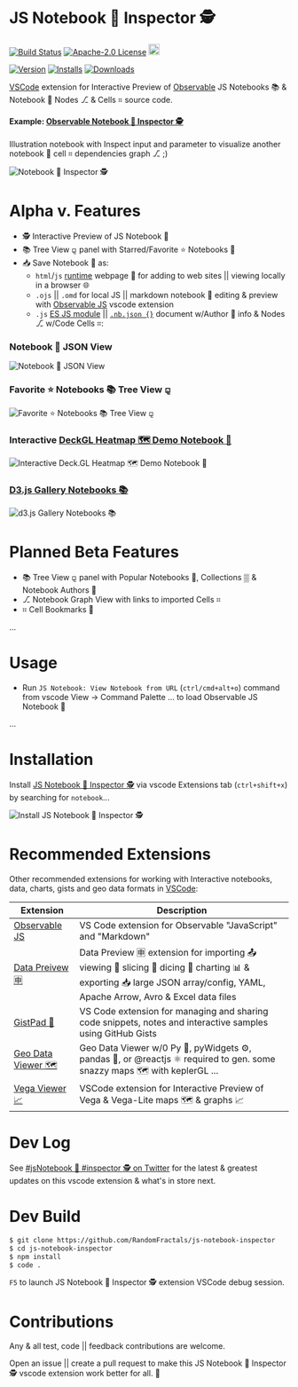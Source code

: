 # JS Notebook 📓 Inspector 🕵️

[![Build Status](https://travis-ci.org/HoangNguyen17193/vscode-simple-rest-client.svg?branch=master)](https://travis-ci.com/RandomFractals/js-notebook-inspector)
[![Apache-2.0 License](https://img.shields.io/badge/license-Apache2-orange.svg?color=green)](http://opensource.org/licenses/Apache-2.0)
<a href='https://ko-fi.com/dataPixy' target='_blank' title='support: https://ko-fi.com/dataPixy'>
  <img height='24' style='border:0px;height:20px;' src='https://az743702.vo.msecnd.net/cdn/kofi3.png?v=2' alt='https://ko-fi.com/dataPixy' /></a>

[![Version](https://vsmarketplacebadge.apphb.com/version/RandomFractalsInc.js-notebook-inspector.svg?color=orange&style=?style=for-the-badge&logo=visual-studio-code)](https://marketplace.visualstudio.com/items?itemName=RandomFractalsInc.js-notebook-inspector)
[![Installs](https://vsmarketplacebadge.apphb.com/installs/RandomFractalsInc.js-notebook-inspector.svg?color=orange)](https://marketplace.visualstudio.com/items?itemName=RandomFractalsInc.js-notebook-inspector)
[![Downloads](https://vsmarketplacebadge.apphb.com/downloads/RandomFractalsInc.js-notebook-inspector.svg?color=orange)](https://marketplace.visualstudio.com/items?itemName=RandomFractalsInc.js-notebook-inspector)

[VSCode](https://code.visualstudio.com/) extension for Interactive Preview of [Observable](https://observablehq.com/explore) JS Notebooks 📚 & Notebook 📓 Nodes ⎇ & Cells ⌗ source code.

#### Example: [Observable Notebook 📓 Inspector 🕵️](https://observablehq.com/@randomfractals/notebook-info)

Illustration notebook with Inspect input and parameter to visualize another notebook 📓 cell ⌗ dependencies graph ⎇ ;)

![Notebook 📓 Inspector 🕵️](https://github.com/RandomFractals/js-notebook-inspector/blob/master/images/js-notebook-inspector.png?raw=true 
 "JS Notebook 📓 Inspector 🕵️")

# Alpha v. Features

- 🕵️ Interactive Preview of JS Notebook 📓
- 📚 Tree View ⚼ panel with Starred/Favorite ⭐ Notebooks 📓
- 📥 Save Notebook 📓 as:
  * `html`/`js` [runtime](https://github.com/observablehq/runtime) webpage 📰 for adding to web sites || viewing locally in a browser 🌐
  * `.ojs` || `.omd` for local JS || markdown notebook 📓 editing & preview with [Observable JS](https://marketplace.visualstudio.com/items?itemName=GordonSmith.observable-js) vscode extension
  * `.js` [ES JS module](https://hacks.mozilla.org/2018/03/es-modules-a-cartoon-deep-dive/) || [`.nb.json {}`](https://github.com/RandomFractals/js-notebook-inspector/blob/master/notebooks/intro/hello-world.nb.json) document w/Author 👨 info & Nodes ⎇ w/Code Cells ⌗:

### Notebook 📓 JSON View

![Notebook 📓 JSON View](https://github.com/RandomFractals/js-notebook-inspector/blob/master/images/js-notebook-json.png?raw=true 
 "Notebook 📓 JSON View")

### Favorite ⭐ Notebooks 📚 Tree View ⚼

![Favorite ⭐ Notebooks 📚 Tree View ⚼](https://github.com/RandomFractals/js-notebook-inspector/blob/master/images/js-notebook-favorite-tree-view.png?raw=true 
 "Notebook 📓 JSON View")

### Interactive [DeckGL Heatmap 🗺️ Demo Notebook 📓](https://github.com/RandomFractals/js-notebook-inspector/tree/master/notebooks/deck.gl)

![Interactive Deck.GL Heatmap 🗺️ Demo Notebook 📓](https://github.com/RandomFractals/js-notebook-inspector/blob/master/images/js-notebook-deckgl-heatmap.png?raw=true 
 "Interactive Deck.GL Heatmap 🗺️ Demo Notebook 📓 View")

### [D3.js Gallery Notebooks 📚](https://github.com/RandomFractals/js-notebook-inspector/tree/master/notebooks/d3)

![d3.js Gallery Notebooks 📚](https://github.com/RandomFractals/js-notebook-inspector/blob/master/images/js-notebook-d3-gallery.png?raw=true 
 "d3.js Gallery Notebooks 📚")

# Planned Beta Features

- 📚 Tree View ⚼ panel with Popular Notebooks 📓, Collections ▒ & Notebook Authors 👨
- ⎇ Notebook Graph View with links to imported Cells ⌗
- ⌗ Cell Bookmarks 🔖

...

# Usage

- Run `JS Notebook: View Notebook from URL` (`ctrl/cmd+alt+o`) command from vscode View -> Command Palette ... to load Observable JS Notebook 📓

...

# Installation

Install [JS Notebook 📓 Inspector 🕵️](https://marketplace.visualstudio.com/items?itemName=RandomFractalsInc.js-notebook-inspector) via vscode Extensions tab (`ctrl+shift+x`) by searching for `notebook`...

![Install JS Notebook 📓 Inspector 🕵️](https://github.com/RandomFractals/js-notebook-inspector/blob/master/images/js-notebook-inspector-info.png?raw=true 
 "Install JS Notebook 📓 Inspector 🕵️")

# Recommended Extensions

Other recommended extensions for working with Interactive notebooks, data, charts, gists and geo data formats in [VSCode](https://code.visualstudio.com/):

| Extension | Description |
| --- | --- |
| [Observable JS](https://marketplace.visualstudio.com/items?itemName=GordonSmith.observable-js)| VS Code extension for Observable "JavaScript" and "Markdown" |
| [Data Preivew 🈸](https://marketplace.visualstudio.com/items?itemName=RandomFractalsInc.vscode-data-preview) | Data Preview 🈸 extension for importing 📤 viewing 🔎 slicing 🔪 dicing 🎲 charting 📊 & exporting 📥 large JSON array/config, YAML, Apache Arrow, Avro & Excel data files |
| [GistPad 📘](https://marketplace.visualstudio.com/items?itemName=vsls-contrib.gistfs) | VS Code extension for managing and sharing code snippets, notes and interactive samples using GitHub Gists |
| [Geo Data Viewer 🗺️](https://marketplace.visualstudio.com/items?itemName=RandomFractalsInc.geo-data-viewer) | Geo Data Viewer w/0 Py 🐍, pyWidgets ⚙️, pandas 🐼, or @reactjs ⚛️ required to gen. some snazzy maps 🗺️ with keplerGL ... |
| [Vega Viewer 📈](https://marketplace.visualstudio.com/items?itemName=RandomFractalsInc.vscode-vega-viewer) | VSCode extension for Interactive Preview of Vega & Vega-Lite maps 🗺️ & graphs 📈 |

# Dev Log

See [#jsNotebook 📓 #inspector 🕵️ on Twitter](https://twitter.com/search?q=%23jsNotebook%20%23inspector&src=typed_query&f=live) for the latest & greatest updates on this vscode extension & what's in store next.

# Dev Build

```bash
$ git clone https://github.com/RandomFractals/js-notebook-inspector
$ cd js-notebook-inspector
$ npm install
$ code .
```
`F5` to launch JS Notebook 📓 Inspector 🕵️ extension VSCode debug session.

# Contributions

Any & all test, code || feedback contributions are welcome. 

Open an issue || create a pull request to make this JS Notebook 📓 Inspector 🕵️ vscode extension work better for all. 🤗
